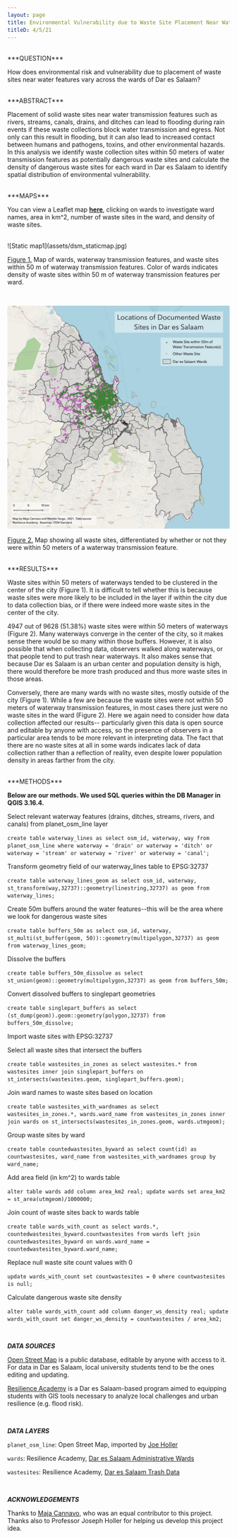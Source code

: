 ```yaml
---
layout: page
title: Environmental Vulnerability due to Waste Site Placement Near Water Transmission Features in Dar es Salaam
titleD: 4/5/21
---
```


<br>
***QUESTION***

How does environmental risk and vulnerability due to placement of waste sites near water features vary across the wards of Dar es Salaam? 

<br>
***ABSTRACT***

Placement of solid waste sites near water transmission features such as rivers, streams, canals, drains, and ditches can lead to flooding 
during rain events if these waste collections block water transmission and egress. Not only can this result in flooding, but it can also lead to 
increased contact between humans and pathogens, toxins, and other environmental hazards. In this analysis we identify waste collection sites within 
50 meters of water transmission features as potentially dangerous waste sites and calculate the density of dangerous waste sites for each ward in Dar 
es Salaam to identify spatial distribution of environmental vulnerability.

<br>
***MAPS***

You can view a Leaflet map **[here](assets/)**, clicking on wards to investigate ward names, area in km^2, number of waste sites in the ward, and density of waste sites.

<br>
![Static map1](assets/dsm_staticmap.jpg)

[Figure 1.](assets/dsm_staticmap.jpg) Map of wards, waterway transmission features, and waste sites within 50 m of waterway transmission features. 
Color of wards indicates density of waste sites within 50 m of waterway transmission features per ward. 

<br>

![Static map2](assets/dsm_staticmap2.jpg)

[Figure 2.](assets/dsm_staticmap2.jpg) Map showing all waste sites, differentiated by whether or not they were within 50 meters of a waterway transmission feature. 


<br>
***RESULTS***

Waste sites within 50 meters of waterways tended to be clustered in the center of the city (Figure 1). It is difficult to tell whether this is because waste sites were more 
likely to be included in the layer if within the city due to data collection bias, or if there were indeed more waste sites in the center of the city. 

4947 out of 9628 (51.38%) waste sites were within 50 meters of waterways (Figure 2). Many waterways converge in the center of the city, so it makes sense there would be so many within those buffers. 
However, it is also possible that when collecting data, observers walked along waterways, or that people tend to put trash near waterways. It also makes sense that because 
Dar es Salaam is an urban center and population density is high, there would therefore be more trash produced and thus more waste sites in those areas. 

Conversely, there are many wards with no waste sites, mostly outside of the city (Figure 1). While a few are because the waste sites were not within 50 meters of 
waterway transmission features, in most cases there just were no waste sites in the ward (Figure 2). Here we again need to consider how data collection affected our results-- 
particularly given this data is open source and editable by anyone with access, so the presence of observers in a particular area tends to be more relevant in interpreting data. 
The fact that there are no waste sites at all in some wards indicates lack of data collection rather than a reflection of reality, even despite lower population density in areas 
farther from the city.


<br>
***METHODS***

**Below are our methods. We used SQL queries within the DB Manager in QGIS 3.16.4.**

Select relevant waterway features (drains, ditches, streams, rivers, and canals) from planet_osm_line layer

`create table waterway_lines as
select osm_id, waterway, way from planet_osm_line
where waterway = 'drain' or waterway = 'ditch' or waterway = 'stream' or waterway = 'river' or waterway = 'canal';`

Transform geometry field of our waterway_lines table to EPSG:32737

`create table waterway_lines_geom as
select osm_id, waterway, st_transform(way,32737)::geometry(linestring,32737) as geom
from waterway_lines;`

Create 50m buffers around the water features--this will be the area where we look for dangerous waste sites

`create table buffers_50m as
select osm_id, waterway, st_multi(st_buffer(geom, 50))::geometry(multipolygon,32737) as geom from waterway_lines_geom;`

Dissolve the buffers

`create table buffers_50m_dissolve as
select st_union(geom)::geometry(multipolygon,32737) as geom
from buffers_50m;`

Convert dissolved buffers to singlepart geometries

`create table singlepart_buffers as
select (st_dump(geom)).geom::geometry(polygon,32737) from buffers_50m_dissolve;`

Import waste sites with EPSG:32737
<br>

Select all waste sites that intersect the buffers

`create table wastesites_in_zones as
select wastesites.*
from wastesites inner join singlepart_buffers
on st_intersects(wastesites.geom, singlepart_buffers.geom);`

Join ward names to waste sites based on location

`create table wastesites_with_wardnames as
select wastesites_in_zones.*, wards.ward_name
from wastesites_in_zones inner join wards
on st_intersects(wastesites_in_zones.geom, wards.utmgeom);`

Group waste sites by ward 

`create table countedwastesites_byward as
select count(id) as countwastesites, ward_name
from wastesites_with_wardnames group by ward_name;`

Add area field (in km^2) to wards table

`alter table wards add column area_km2 real;
update wards set area_km2 = st_area(utmgeom)/1000000;`

Join count of waste sites back to wards table

`create table wards_with_count as
select wards.*, countedwastesites_byward.countwastesites
from wards left join countedwastesites_byward
on wards.ward_name = countedwastesites_byward.ward_name;`

Replace null waste site count values with 0 

`update wards_with_count
set countwastesites = 0
where countwastesites is null;`


Calculate dangerous waste site density

`alter table wards_with_count add column danger_ws_density real;
update wards_with_count set danger_ws_density = countwastesites / area_km2;`

<br>

***DATA SOURCES***

[Open Street Map](https://www.openstreetmap.org/) is a public database, editable by anyone with access to it. For data in Dar es Salaam, local university students tend to be the ones editing and updating.

[Resilience Academy](https://resilienceacademy.ac.tz/) is a Dar es Salaam-based program aimed to equipping students with GIS tools necessary to analyze local challenges and urban resilience (e.g. flood risk). 


<br>

***DATA LAYERS***

`planet_osm_line`: Open Street Map, imported by [Joe Holler](https://gis4dev.github.io)

`wards`: Resilience Academy, [Dar es Salaam Administrative Wards](https://geonode.resilienceacademy.ac.tz/layers/geonode_data:geonode:dar_es_salaam_administrative_wards) 

`wastesites`: Resilience Academy, [Dar es Salaam Trash Data](https://geonode.resilienceacademy.ac.tz/layers/geonode_data:geonode:dar_es_salaam_trash_data)



<br>

***ACKNOWLEDGEMENTS***

Thanks to [Maja Cannavo](https://majacannavo.github.io), who was an equal contributor to this project.  Thanks also to Professor Joseph Holler for helping us develop this project idea. 


<br>